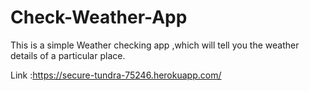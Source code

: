# Check-Weather-App
This is a simple Weather checking app ,which will tell you the weather details of a particular place.

Link :https://secure-tundra-75246.herokuapp.com/

